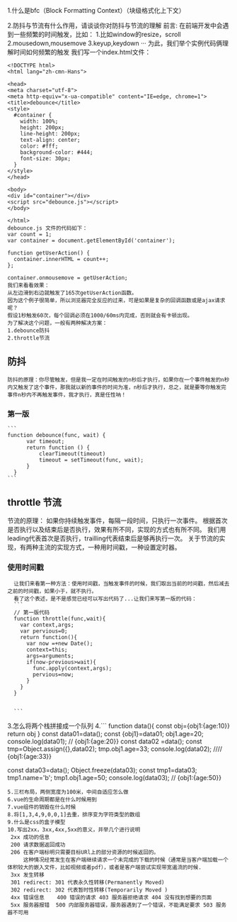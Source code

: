 1.什么是bfc（Block Formatting Context）（块级格式化上下文）

2.防抖与节流有什么作用，请谈谈你对防抖与节流的理解
 前言:
  在前端开发中会遇到一些频繁的时间触发，比如：
   1.比如window的resize，scroll
   2.mousedown,mousemove
   3.keyup,keydown
  ···
  为此，我们举个实例代码俩理解时间如何频繁的触发
  我们写一个index.html文件：
  ```
<!DOCTYPE html>
<html lang="zh-cmn-Hans">

<head>
  <meta charset="utf-8">
  <meta http-equiv="x-ua-compatible" content="IE=edge, chrome=1">
  <title>debounce</title>
  <style>
    #container {
      width: 100%;
      height: 200px;
      line-height: 200px;
      text-align: center;
      color: #fff;
      background-color: #444;
      font-size: 30px;
    }
  </style>
</head>

<body>
  <div id="container"></div>
  <script src="debounce.js"></script>
</body>

</html>
debounce.js 文件的代码如下：
var count = 1;
var container = document.getElementById('container');

function getUserAction() {
    container.innerHTML = count++;
};

container.onmousemove = getUserAction;
我们来看看效果：
从左边滑到右边就触发了165次getUserAction函数。
因为这个例子很简单，所以浏览器完全反应的过来，可是如果是复杂的回调函数或是ajax请求呢？
假设1秒触发60次，每个回调必须在1000/60ms内完成，否则就会有卡顿出现。
为了解决这个问题，一般有两种解决方案：
  1.debounce防抖
  2.throttle节流
  ```
 ## 防抖
    防抖的原理：你尽管触发，但是我一定在时间触发的n秒后才执行，如果你在一个事件触发的n秒内又触发了这个事件，那我就以新的事件的时间为准，n秒后才执行，总之，就是要等你触发完事件n秒内不再触发事件，我才执行，真是任性呐！
 ### 第一版
    ```
    function debounce(func, wait) {
          var timeout;
          return function () {
              clearTimeout(timeout)
              timeout = setTimeout(func, wait);
          }
      }
    ```

 ## throttle 节流
  节流的原理：
      如果你持续触发事件，每隔一段时间，只执行一次事件。
      根据首次是否执行以及结束后是否执行，效果有所不同，实现的方式也有所不同。
      我们用leading代表首次是否执行，trailling代表结束后是够再执行一次。
      关于节流的实现，有两种主流的实现方式，一种用时间戳，一种设置定时器。
  ### 使用时间戳
      让我们来看第一种方法：使用时间戳，当触发事件的时候，我们取出当前的时间戳，然后减去之前的时间戳，如果小于，就不执行。
      看了这个表述，是不是感觉已经可以写出代码了...让我们来写第一版的代码：
      ```
      // 第一版代码
      function throttle(func,wait){
        var context,args;
        var pervious=0;
        return function(){
          var now =+new Date();
          context=this;
          args=arguments;
          if(now-previous>wait){
            func.apply(context,args);
            pervious=now;
          }
        }
      }


      ```

3.怎么将两个栈拼接成一个队列
4.```
function data(){
  const obj={obj1:{age:10}}
  return obj
}
const data01=data();
const {obj1}=data01;
obj1.age=20;
console.log(data01); // {obj1:{age:20}}
const data02 =data();
const tmp=Object.assign({},data02);
tmp.obj1.age=33;
console.log(data02); //// {obj1:{age:33}}

const data03=data();
Object.freeze(data03);
const tmp1=data03;
tmp1.name='b';
tmp1.obj1.age=50;
console.log(data03); // {obj1:{age:50}}
```
5.三栏布局，两侧宽度为100米，中间自适应怎么做
6.vue的生命周期都是在什么时候用到
7.vue组件的销毁在什么时候
8.将[1,3,4,9,0,0,1]去重，排序变为字符类型的数组
9.什么是css的盒子模型
10.写出2xx，3xx,4xx,5xx的意义，并举几个进行说明
 2xx 成功的信息
 200 请求数据返回成功 
 206 在客户端标明只需要目标URl上的部分资源的时候返回的。
     这种情况经常发生在客户端继续请求一个未完成的下载的时候（通常是当客户端加载一个体积较大的嵌入文件，比如视频或者pdf），或者是客户端尝试实现带宽遏流的时候.
 3xx 发生转移    
 301 redirect: 301 代表永久性转移(Permanently Moved)
 302 redirect: 302 代表暂时性转移(Temporarily Moved )
 4xx 错误信息    400 错误的请求 403 服务器拒绝请求 404 没有找到想要的页面  
 5xx 服务器报错  500 内部服务器错误，服务器遇到了一个错误，不能满足要求 503 服务器不可用